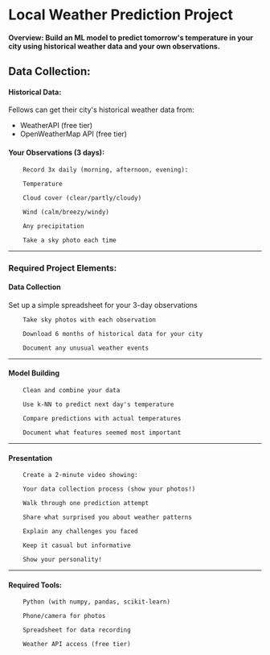 # Local Weather Prediction Project

#### **Overview: Build an ML model to predict tomorrow's temperature in your city using historical weather data and your own observations.**

## **Data Collection**:

#### Historical Data:

Fellows can get their city's historical weather data from:

- WeatherAPI (free tier)
- OpenWeatherMap API (free tier)

#### Your Observations (3 days):

        Record 3x daily (morning, afternoon, evening):

        Temperature

        Cloud cover (clear/partly/cloudy)

        Wind (calm/breezy/windy)

        Any precipitation

        Take a sky photo each time

---

### Required Project Elements:

#### Data Collection

Set up a simple spreadsheet for your 3-day observations

        Take sky photos with each observation

        Download 6 months of historical data for your city

        Document any unusual weather events

---

#### Model Building

        Clean and combine your data

        Use k-NN to predict next day's temperature

        Compare predictions with actual temperatures

        Document what features seemed most important

---

#### Presentation

        Create a 2-minute video showing:

        Your data collection process (show your photos!)

        Walk through one prediction attempt

        Share what surprised you about weather patterns

        Explain any challenges you faced

        Keep it casual but informative

        Show your personality!

---

#### Required Tools:

        Python (with numpy, pandas, scikit-learn)

        Phone/camera for photos

        Spreadsheet for data recording

        Weather API access (free tier)

